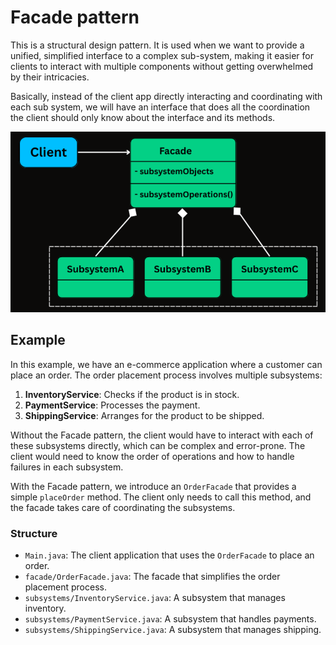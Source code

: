 # Facade pattern

This is a structural design pattern. It is used when we want to provide a unified, simplified interface to 
a complex sub-system, making it easier for clients to interact with multiple components without getting 
overwhelmed by their intricacies.

Basically, instead of the client app directly interacting and coordinating with each sub system, we will have
an interface that does all the coordination the client should only know about the interface and its methods.

![img.png](../../../../../resources/imgs/facade.png)

## Example

In this example, we have an e-commerce application where a customer can place an order.
The order placement process involves multiple subsystems:

1.  **InventoryService**: Checks if the product is in stock.
2.  **PaymentService**: Processes the payment.
3.  **ShippingService**: Arranges for the product to be shipped.

Without the Facade pattern, the client would have to interact with each of these subsystems directly,
which can be complex and error-prone. The client would need to know the order of operations and how to
handle failures in each subsystem.

With the Facade pattern, we introduce an `OrderFacade` that provides a simple `placeOrder` method.
The client only needs to call this method, and the facade takes care of coordinating the subsystems.

### Structure

*   `Main.java`: The client application that uses the `OrderFacade` to place an order.
*   `facade/OrderFacade.java`: The facade that simplifies the order placement process.
*   `subsystems/InventoryService.java`: A subsystem that manages inventory.
*   `subsystems/PaymentService.java`: A subsystem that handles payments.
*   `subsystems/ShippingService.java`: A subsystem that manages shipping.
